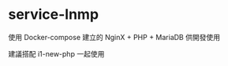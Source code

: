 service-lnmp
============

使用 Docker-compose 建立的 NginX + PHP + MariaDB
供開發使用

建議搭配 i1-new-php 一起使用

